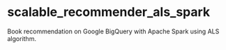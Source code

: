 # scalable_recommender_als_spark
Book recommendation on Google BigQuery with Apache Spark using ALS algorithm. 
